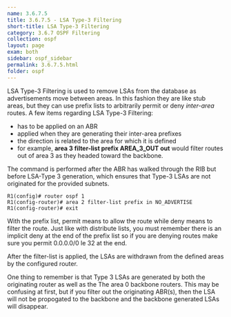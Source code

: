 ```yaml
---
name: 3.6.7.5
title: 3.6.7.5 - LSA Type-3 Filtering
short-title: LSA Type-3 Filtering
category: 3.6.7 OSPF Filtering
collection: ospf
layout: page
exam: both
sidebar: ospf_sidebar
permalink: 3.6.7.5.html
folder: ospf
---
```

LSA Type-3 Filtering is used to remove LSAs from the database as advertisements move between areas. In this fashion they are like stub areas, but they can use prefix lists to arbitrarily permit or deny *inter-area* routes. A few items regarding LSA Type-3 Filtering:

- has to be applied on an ABR
- applied when they are generating their inter-area prefixes
- the direction is related to the area for which it is defined
 - for example, **area 3 filter-list prefix AREA_3_OUT out** would filter routes out of area 3 as they headed toward the backbone.

 The command is performed after the ABR has walked through the RIB but before LSA-Type 3 generation, which ensures that Type-3 LSAs are not originated for the provided subnets.

 ```
 R1(config)# router ospf 1
 R1(config-router)# area 2 filter-list prefix in NO_ADVERTISE
 R1(config-router)# exit
 ```
With the prefix list, permit means to allow the route while deny means to filter the route. Just like with distribute lists, you must remember there is an implicit deny at the end of the prefix list so if you are denying routes make sure you permit 0.0.0.0/0 le 32 at the end.

After the filter-list is applied, the LSAs are withdrawn from the defined areas by the configured router.

One thing to remember is that Type 3 LSAs are generated by both the originating router as well as the The area 0 backbone routers. This may be confusing at first, but if you filter out the originating ABR(s), then the LSA will not be propogated to the backbone and the backbone generated LSAs will disappear.
